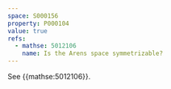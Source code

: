 ```yaml
---
space: S000156
property: P000104
value: true
refs:
  - mathse: 5012106
    name: Is the Arens space symmetrizable?
---
```


See {{mathse:5012106}}.
